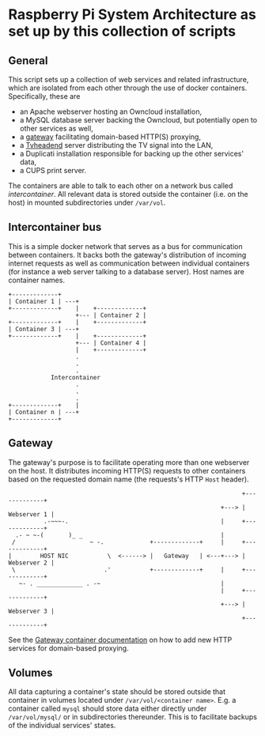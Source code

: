 # Raspberry Pi System Architecture as set up by this collection of scripts

## General

This script sets up a collection of web services and related infrastructure, which are isolated from each other through the use of docker containers. Specifically, these are

- an Apache webserver hosting an Owncloud installation,
- a MySQL database server backing the Owncloud, but potentially open to other services as well,
- a [gateway](gateway.md) facilitating domain-based HTTP(S) proxying,
- a [Tvheadend](tvheadend.md) server distributing the TV signal into the LAN,
- a Duplicati installation responsible for backing up the other services' data,
- a CUPS print server.

The containers are able to talk to each other on a network bus called _intercontainer_. All relevant data is stored outside the container (i.e. on the host) in mounted subdirectories under `/var/vol`. 

## Intercontainer bus

This is a simple docker network that serves as a bus for communication between containers. It backs both the gateway's distribution of incoming internet requests as well as communication between individual containers (for instance a web server talking to a database server). Host names are container names.
```
+-------------+    
| Container 1 | ---+
+-------------+    |    +-------------+
                   +--- | Container 2 |
+-------------+    |    +-------------+
| Container 3 | ---+
+-------------+    |    +-------------+
                   +--- | Container 4 |
                   |    +-------------+
                   .
                   .
                   .
            Intercontainer
                   .
                   .
                   .
+-------------+    |
| Container n | ---+
+-------------+    
```

## Gateway

The gateway's purpose is to facilitate operating more than one webserver on the host. It distributes incoming HTTP(S) requests to other containers based on the requested domain name (the requests's HTTP `Host` header).
``` 
                                                                  +-------------+
                                                            +---> | Webserver 1 |
          .-~~~-.                                           |     +-------------+
  .- ~ ~-(       )_ _                                       |
 /                     ~ -.             +-------------+     |     +-------------+
|        HOST NIC           \  <------> |   Gateway   | <---+---> | Webserver 2 |
 \                         .'           +-------------+     |     +-------------+
   ~- . _____________ . -~                                  |
                                                            |     +-------------+
                                                            +---> | Webserver 3 |
                                                                  +-------------+
```
See the [Gateway container documentation](gateway.md) on how to add new HTTP services for domain-based proxying.

## Volumes

All data capturing a container's state should be stored outside that container in volumes located under `/var/vol/<container name>`. E.g. a container called `mysql` should store data either directly under `/var/vol/mysql/` or in subdirectories thereunder. This is to facilitate backups of the individual services' states.
